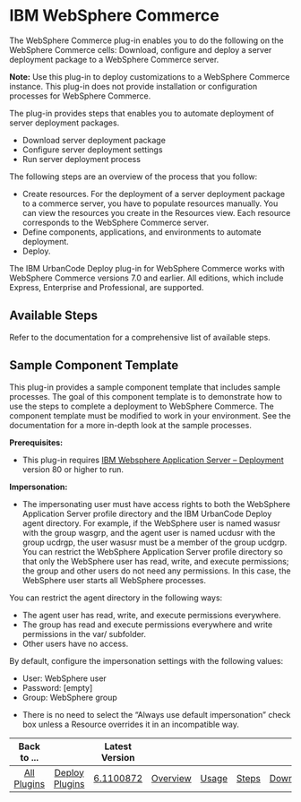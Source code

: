
IBM WebSphere Commerce
======================


The WebSphere Commerce plug-in enables you to do the following on the WebSphere Commerce cells: Download, configure and deploy a server deployment package to a WebSphere Commerce server.


**Note:** Use this plug-in to deploy customizations to a WebSphere Commerce instance. This plug-in does not provide installation or configuration processes for WebSphere Commerce.


The plug-in provides steps that enables you to automate deployment of server deployment packages.


* Download server deployment package
* Configure server deployment settings
* Run server deployment process


The following steps are an overview of the process that you follow:


* Create resources. For the deployment of a server deployment package to a commerce server, you have to populate resources manually. You can view the resources you create in the Resources view. Each resource corresponds to the WebSphere Commerce server.
* Define components, applications, and environments to automate deployment.
* Deploy.


The IBM UrbanCode Deploy plug-in for WebSphere Commerce works with WebSphere Commerce versions 7.0 and earlier. All editions, which include Express, Enterprise and Professional, are supported.



Available Steps
---------------


Refer to the documentation for a comprehensive list of available steps.



Sample Component Template
-------------------------


This plug-in provides a sample component template that includes sample processes. The goal of this component template is to demonstrate how to use the steps to complete a deployment to WebSphere Commerce. The component template must be modified to work in your environment. See the documentation for a more in-depth look at the sample processes.


**Prerequisites:**


* This plug-in requires [IBM Websphere Application Server – Deployment](https://developer.ibm.com/urbancode/plugin/websphere-application-server-deployment/) version 80 or higher to run.


**Impersonation:**


+ The impersonating user must have access rights to both the WebSphere Application Server profile directory and the IBM UrbanCode Deploy agent directory. For example, if the WebSphere user is named wasusr with the group wasgrp, and the agent user is named ucdusr with the group ucdrgp, the user wasusr must be a member of the group ucdgrp. You can restrict the WebSphere Application Server profile directory so that only the WebSphere user has read, write, and execute permissions; the group and other users do not need any permissions. In this case, the WebSphere user starts all WebSphere processes.


You can restrict the agent directory in the following ways:


- The agent user has read, write, and execute permissions everywhere.
- The group has read and execute permissions everywhere and write permissions in the var/ subfolder.
- Other users have no access.


By default, configure the impersonation settings with the following values:


+ User: WebSphere user
+ Password: [empty]
+ Group: WebSphere group

* There is no need to select the “Always use default impersonation” check box unless a Resource overrides it in an incompatible way.




|Back to ...||Latest Version|||||
| :---: | :---: | :---: | :---: | :---: | :---: | :---: |
|[All Plugins](../../index.md)|[Deploy Plugins](../README.md)|[6.1100872](https://raw.githubusercontent.com/UrbanCode/IBM-UCD-PLUGINS/main/files/WebSphereCommerce/WebSphereCommerce-6.1100872.zip)|[Overview](overview.md)|[Usage](usage.md)|[Steps](steps.md)|[Downloads](downloads.md)|
